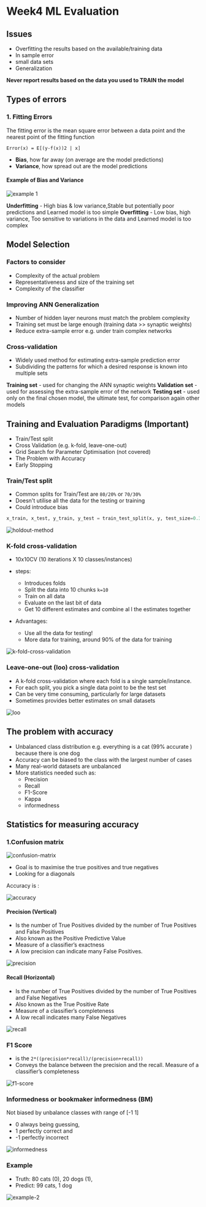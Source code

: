 # Week4 ML Evaluation

## Issues

- Overfitting the results based on the available/training data
- In sample error
- small data sets
- Generalization

**Never report results based on the data you used to TRAIN the model**

## Types of errors

### 1. Fitting Errors

The fitting error is the mean square error between a data point and the nearest point of the fitting function 

`Error(x) = E[(y-f(x))2 | x]`

- **Bias**, how far away (on average are the model predictions)
- **Variance**, how spread out are the model predictions

#### Example of Bias and Variance

![example 1](images/example-1.png)

**Underfitting** - High bias & low variance,Stable but potentially poor predictions and Learned model is too simple
**Overfitting** - Low bias, high variance, Too sensitive to variations in the data and Learned model is too complex

## Model Selection

### Factors to consider

- Complexity of the actual problem
- Representativeness and size of the training set
- Complexity of the classifier

### Improving ANN Generalization

- Number of hidden layer neurons must match the problem complexity
- Training set must be large enough (training data >> synaptic weights)
- Reduce extra-sample error e.g. under train complex networks

### Cross-validation

- Widely used method for estimating extra-sample prediction error
- Subdividing the patterns for which a desired response is known into multiple sets

**Training set** - used for changing the ANN synaptic weights
**Validation set** - used for assessing the extra-sample error of the network
**Testing set** - used only on the final chosen model, the ultimate test, for comparison again other models

## Training and Evaluation Paradigms (Important)

- Train/Test split
- Cross Validation (e.g. k-fold, leave-one-out)
- Grid Search for Parameter Optimisation (not covered)
- The Problem with Accuracy
- Early Stopping

### Train/Test split

- Common splits for Train/Test are `80/20%` or `70/30%`
- Doesn't utilise all the data for the testing or training
- Could introduce bias

```python
x_train, x_test, y_train, y_test = train_test_split(x, y, test_size=0.3,random_state=0, stratify=y)
```

![holdout-method](images/holdout-method.png)

### K-fold cross-validation

- 10x10CV (10 iterations X 10 classes/instances)

- steps:
  - Introduces folds
  - Split the data into 10 chunks `k=10`
  - Train on all data
  - Evaluate on the last bit of data
  - Get 10 different estimates and combine al l the estimates together

- Advantages:
  - Use all the data for testing!
  - More data for training, around 90% of the data for training

![k-fold-cross-validation](images/k-fold-cross-validation.png)

### Leave-one-out (loo) cross-validation

- A k-fold cross-validation where each fold is a single sample/instance.
- For each split, you pick a single data point to be the test set
- Can be very time consuming, particularly for large datasets
- Sometimes provides better estimates on small datasets

![loo](images/loo.png)

## The problem with accuracy

- Unbalanced class distribution e.g. everything is a cat (99% accurate ) because there is one dog
- Accuracy can be biased to the class with the largest number of cases
- Many real-world datasets are unbalanced
- More statistics needed such as:
  - Precision
  - Recall
  - F1-Score
  - Kappa
  - informedness

## Statistics for measuring accuracy

### 1.Confusion matrix

![confusion-matrix](images/confusion-matrix.png)

- Goal is to maximise the true positives and true negatives
- Looking for a diagonals

Accuracy is :

![accuracy](images/accuracy.png)

#### Precision (Vertical)

- Is the number of True Positives divided by the number of True Positives and False Positives
- Also known as the Positive Predictive Value
- Measure of a classifier’s exactness
- A low precision can indicate many False Positives.

![precision](images/precision.png)

#### Recall (Horizontal)

- Is the number of True Positives divided by the number of True Positives and False Negatives
- Also known as the True Positive Rate
- Measure of a classifier’s completeness
- A low recall indicates many False Negatives

![recall](images/recall.png)

### F1 Score

- is the `2*((precision*recall)/(precision+recall))`
- Conveys the balance between the precision and the recall. Measure of a classifier’s completeness

![f1-score](images/f1-score.png)

### Informedness or bookmaker informedness (BM)

Not biased by unbalance classes with range of [-1 1]

- 0 always being guessing,
- 1 perfectly correct and
- -1 perfectly incorrect

![informedness](images/informedness.png)

### Example

- Truth: 80 cats (0), 20 dogs (1),
- Predict: 99 cats, 1 dog

![example-2](images/example-2.png)